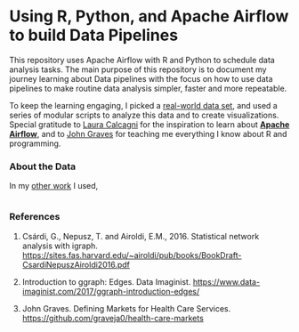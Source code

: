 # Using R, Python, and Apache Airflow to build Data Pipelines 

This repository uses Apache Airflow with R and Python to schedule data analysis tasks. The main purpose of this repository is to document my journey learning about Data pipelines with the focus on how to use data pipelines to make routine data analysis simpler, faster and more repeatable.

To keep the learning engaging, I picked a [real-world data set](https://doi.org/10.7910/DVN/H8SFD2), and used a series of modular scripts to analyze this data and to create visualizations. Special gratitude to [Laura Calcagni](https://lcalcagni.medium.com/running-r-scripts-in-airflow-using-airflow-bashoperators-6d827f5da5b1) for the inspiration to learn about [**Apache Airflow**](https://airflow.apache.org/), and to [John Graves](https://github.com/graveja0/health-care-markets) for teaching me everything I know about R and programming.

### About the Data

In my [other work](https://github.com/LNshuti/LNSHUTI.github.io) I used,  

```

```




### References
1. Csárdi, G., Nepusz, T. and Airoldi, E.M., 2016. Statistical network analysis with igraph.
         https://sites.fas.harvard.edu/~airoldi/pub/books/BookDraft-CsardiNepuszAiroldi2016.pdf
         
         
2. Introduction to ggraph: Edges. Data Imaginist. 
         https://www.data-imaginist.com/2017/ggraph-introduction-edges/
         
         
3. John Graves. Defining Markets for Health Care Services.
         https://github.com/graveja0/health-care-markets
